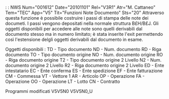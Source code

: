  :  : NWS Num="001612" Date="20101101" Rel="V3R1" Atr="M. Cattaneo" Tem="TEC" App="V5" Tit="Funzioni Note Documento" Sts="20"
Attraverso questa funzione è possibile costruire i passi di stampa delle note dei documeti.
I passi vengono depositati nella normale struttura B£H/B£J.
Gli oggetti disponibili per accedere alle note sono quelli derivabili dal documento stesso ma in numero limitato; è stata inserite l'exit permettendo così l'estensione delgli oggetti derivabili dal documento in esame.

Oggetti disponibili : 
TD - Tipo documento
ND - Num. documento
RD - Riga documento
TO - Tipo documento origine
NO - Num. documento origine
RO - Riga documento origine
T2 - Tipo documento origine 2 Livello
N2 - Num. documento origine 2 Livello
R2 - Riga documento origine 2 Livello
ED - Ente intestatario
EC - Ente conferma
ES - Ente spedizione
EF - Ente fatturazione
CM - Commessa
VT - Vettore 1
AR - Articolo
OP - Operazione
FA - Operazione
OO - Operazione
LT - Lotto
CN - Contratto

Programmi modificati
V5V5N0
V5V5N0_U
